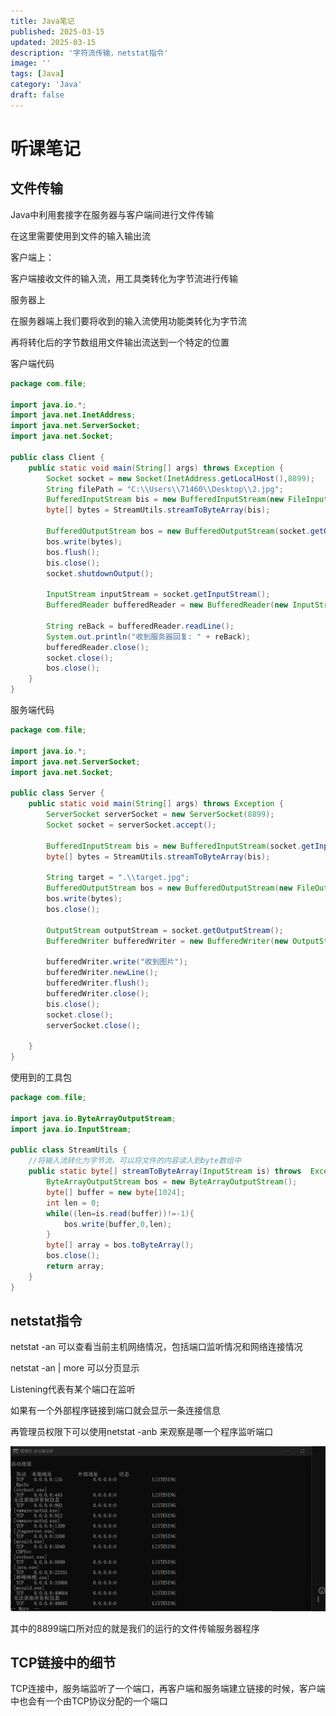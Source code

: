 ```yaml
---
title: Java笔记
published: 2025-03-15
updated: 2025-03-15
description: '字符流传输，netstat指令'
image: ''
tags: [Java]
category: 'Java'
draft: false 
---
```


# 听课笔记

## 文件传输

Java中利用套接字在服务器与客户端间进行文件传输

在这里需要使用到文件的输入输出流

客户端上：

客户端接收文件的输入流，用工具类转化为字节流进行传输



服务器上

在服务器端上我们要将收到的输入流使用功能类转化为字节流

再将转化后的字节数组用文件输出流送到一个特定的位置

客户端代码

```java
package com.file;

import java.io.*;
import java.net.InetAddress;
import java.net.ServerSocket;
import java.net.Socket;

public class Client {
    public static void main(String[] args) throws Exception {
        Socket socket = new Socket(InetAddress.getLocalHost(),8899);
        String filePath = "C:\\Users\\71460\\Desktop\\2.jpg";
        BufferedInputStream bis = new BufferedInputStream(new FileInputStream(filePath));
        byte[] bytes = StreamUtils.streamToByteArray(bis);

        BufferedOutputStream bos = new BufferedOutputStream(socket.getOutputStream());
        bos.write(bytes);
        bos.flush();
        bis.close();
        socket.shutdownOutput();

        InputStream inputStream = socket.getInputStream();
        BufferedReader bufferedReader = new BufferedReader(new InputStreamReader(inputStream));

        String reBack = bufferedReader.readLine();
        System.out.println("收到服务器回复: " + reBack);
        bufferedReader.close();
        socket.close();
        bos.close();
    }
}
```

服务端代码

```java
package com.file;

import java.io.*;
import java.net.ServerSocket;
import java.net.Socket;

public class Server {
    public static void main(String[] args) throws Exception {
        ServerSocket serverSocket = new ServerSocket(8899);
        Socket socket = serverSocket.accept();

        BufferedInputStream bis = new BufferedInputStream(socket.getInputStream());
        byte[] bytes = StreamUtils.streamToByteArray(bis);

        String target = ".\\target.jpg";
        BufferedOutputStream bos = new BufferedOutputStream(new FileOutputStream(target));
        bos.write(bytes);
        bos.close();

        OutputStream outputStream = socket.getOutputStream();
        BufferedWriter bufferedWriter = new BufferedWriter(new OutputStreamWriter(outputStream));

        bufferedWriter.write("收到图片");
        bufferedWriter.newLine();
        bufferedWriter.flush();
        bufferedWriter.close();
        bis.close();
        socket.close();
        serverSocket.close();

    }
}
```

使用到的工具包

```java
package com.file;

import java.io.ByteArrayOutputStream;
import java.io.InputStream;

public class StreamUtils {
    //将输入流转化为字节流，可以将文件的内容读入到byte数组中
    public static byte[] streamToByteArray(InputStream is) throws  Exception{
        ByteArrayOutputStream bos = new ByteArrayOutputStream();
        byte[] buffer = new byte[1024];
        int len = 0;
        while((len=is.read(buffer))!=-1){
            bos.write(buffer,0,len);
        }
        byte[] array = bos.toByteArray();
        bos.close();
        return array;
    }
}
```

## netstat指令

netstat -an 可以查看当前主机网络情况，包括端口监听情况和网络连接情况

netstat -an | more 可以分页显示

Listening代表有某个端口在监听

如果有一个外部程序链接到端口就会显示一条连接信息

再管理员权限下可以使用netstat -anb 来观察是哪一个程序监听端口

![64](../images/64.png)

其中的8899端口所对应的就是我们的运行的文件传输服务器程序

## TCP链接中的细节

TCP连接中，服务端监听了一个端口，再客户端和服务端建立链接的时候，客户端中也会有一个由TCP协议分配的一个端口
